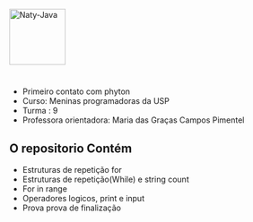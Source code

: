  <div style="display: inline_block"><br>
 <img align="center" alt="Naty-Java" height="100" width="100" <img src="https://cdn.jsdelivr.net/gh/devicons/devicon/icons/python/python-original.svg" />

  
#
  
- Primeiro contato com phyton
- Curso: Meninas programadoras da USP
- Turma : 9
- Professora orientadora: Maria das Graças Campos Pimentel

## O repositorio Contém

- Estruturas de repetição for
- Estruturas de repetição(While) e string count
- For in range
- Operadores logicos, print e input
- Prova prova de finalização

